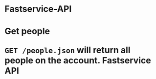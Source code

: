 Fastservice-API
===============
<h1>Get people

`GET /people.json` will return all people on the account.
Fastservice API
